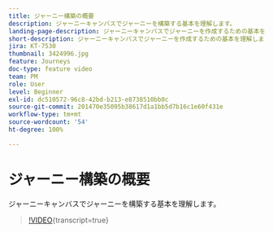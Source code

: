 ```yaml
---
title: ジャーニー構築の概要
description: ジャーニーキャンバスでジャーニーを構築する基本を理解します。
landing-page-description: ジャーニーキャンバスでジャーニーを作成するための基本を理解します。
short-description: ジャーニーキャンバスでジャーニーを作成するための基本を理解します。
jira: KT-7530
thumbnail: 3424996.jpg
feature: Journeys
doc-type: feature video
team: PM
role: User
level: Beginner
exl-id: dc510572-96c8-42bd-b213-e8738510bb0c
source-git-commit: 201470e35095b38617d1a1bb5d7b16c1e60f431e
workflow-type: tm+mt
source-wordcount: '54'
ht-degree: 100%

---
```


# ジャーニー構築の概要

ジャーニーキャンバスでジャーニーを構築する基本を理解します。

>[!VIDEO](https://video.tv.adobe.com/v/3424996?quality=12&learn=on){transcript=true}
